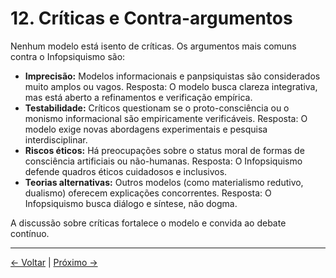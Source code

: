 # 12. Críticas e Contra-argumentos

Nenhum modelo está isento de críticas. Os argumentos mais comuns contra o Infopsiquismo são:

- **Imprecisão:** Modelos informacionais e panpsiquistas são considerados muito amplos ou vagos. Resposta: O modelo busca clareza integrativa, mas está aberto a refinamentos e verificação empírica.
- **Testabilidade:** Críticos questionam se o proto-consciência ou o monismo informacional são empiricamente verificáveis. Resposta: O modelo exige novas abordagens experimentais e pesquisa interdisciplinar.
- **Riscos éticos:** Há preocupações sobre o status moral de formas de consciência artificiais ou não-humanas. Resposta: O Infopsiquismo defende quadros éticos cuidadosos e inclusivos.
- **Teorias alternativas:** Outros modelos (como materialismo redutivo, dualismo) oferecem explicações concorrentes. Resposta: O Infopsiquismo busca diálogo e síntese, não dogma.

A discussão sobre críticas fortalece o modelo e convida ao debate contínuo.

---
<div class="navigation-links">
<a href="../11_Estudos_de_Caso/" class="nav-link prev-link">← Voltar</a> | <a href="../13_Metodologia_e_Epistemologia/" class="nav-link next-link">Próximo →</a>
</div>
